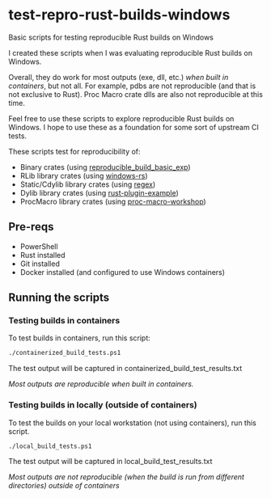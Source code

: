 # test-repro-rust-builds-windows

Basic scripts for testing reproducible Rust builds on Windows

I created these scripts when I was evaluating reproducible Rust builds on Windows.

Overall, they do work for most outputs (exe, dll, etc.) *when built in containers*, but not all. For example, pdbs are not reproducible (and that is not exclusive to Rust). Proc Macro crate dlls are also not reproducible at this time.

Feel free to use these scripts to explore reproducible Rust builds on Windows. I hope to use these as a foundation for some sort of upstream CI tests.

These scripts test for reproducibility of:
* Binary crates (using [reproducible_build_basic_exp]( https://github.com/nellshamrell/reproducible_build_basic_exp))
* RLib library crates (using [windows-rs](https://github.com/microsoft/windows-rs)) 
* Static/Cdylib library crates (using [regex](https://github.com/rust-lang/regex))
* Dylib library crates (using [rust-plugin-example](https://github.com/AndrewGaspar/rust-plugin-example/))
* ProcMacro library crates (using [proc-macro-workshop](https://github.com/dtolnay/proc-macro-workshop.git))

## Pre-reqs

* PowerShell
* Rust installed
* Git installed
* Docker installed (and configured to use Windows containers)

## Running the scripts

### Testing builds in containers

To test builds in containers, run this script:

```bash
./containerized_build_tests.ps1
```

The test output will be captured in containerized_build_test_results.txt

*Most outputs are reproducible when built in containers.*

### Testing builds in locally (outside of containers)

To test the builds on your local workstation (not using containers), run this script.

```bash
./local_build_tests.ps1
```

The test output will be captured in local_build_test_results.txt

*Most outputs are not reproducible (when the build is run from different directories) outside of containers*